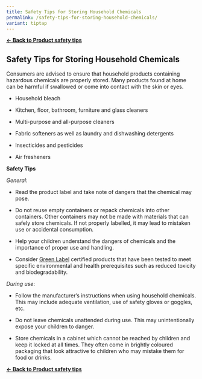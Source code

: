 ```yaml
---
title: Safety Tips for Storing Household Chemicals
permalink: /safety-tips-for-storing-household-chemicals/
variant: tiptap
---
```

<p><strong><a href="https://www.consumerproductsafety.gov.sg/consumers/product-safety-tips/home-appliances-and-furniture/" rel="noopener noreferrer nofollow" target="_blank">← Back to Product safety tips</a></strong>
</p>
<h2>Safety Tips for Storing Household Chemicals</h2>
<p>Consumers are advised to ensure that household products containing hazardous
chemicals are properly stored. Many products found at home can be harmful
if swallowed or come into contact with the skin or eyes.</p>
<ul data-tight="true" class="tight">
<li>
<p>Household bleach</p>
</li>
<li>
<p>Kitchen, floor, bathroom, furniture and glass cleaners</p>
</li>
<li>
<p>Multi-purpose and all-purpose cleaners</p>
</li>
<li>
<p>Fabric softeners as well as laundry and dishwashing detergents</p>
</li>
<li>
<p>Insecticides and pesticides</p>
</li>
<li>
<p>Air fresheners</p>
</li>
</ul>
<p><strong>Safety Tips</strong>
</p>
<p><em>General</em>:</p>
<ul data-tight="true" class="tight">
<li>
<p>Read the product label and take note of dangers that the chemical may
pose.</p>
</li>
<li>
<p>Do not reuse empty containers or repack chemicals into other containers.
Other containers may not be made with materials that can safely store chemicals.
If not properly labelled, it may lead to mistaken use or accidental consumption.</p>
</li>
<li>
<p>Help your children understand the dangers of chemicals and the importance
of proper use and handling.</p>
</li>
<li>
<p>Consider <a href="https://www.sgls.sec.org.sg/sgls-standard.php" rel="noopener noreferrer nofollow" target="_blank">Green Label</a> certified
products that have been tested to meet specific environmental and health
prerequisites such as reduced toxicity and biodegradability.</p>
</li>
</ul>
<p><em>During use</em>:</p>
<ul data-tight="true" class="tight">
<li>
<p>Follow the manufacturer’s instructions when using household chemicals.
This may include adequate ventilation, use of safety gloves or goggles,
etc.</p>
</li>
<li>
<p>Do not leave chemicals unattended during use. This may unintentionally
expose your children to danger.</p>
</li>
<li>
<p>Store chemicals in a cabinet which cannot be reached by children and keep
it locked at all times. They often come in brightly coloured packaging
that look attractive to children who may mistake them for food or drinks.</p>
</li>
</ul>
<p><strong><a href="/consumers/product-safety-tips/home-appliances-and-furniture" rel="noopener noreferrer nofollow" target="_blank">← Back to Product safety tips</a></strong>
</p>